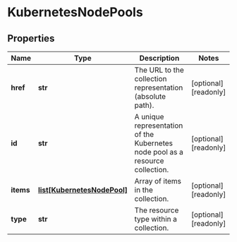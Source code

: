 # KubernetesNodePools

## Properties
| Name | Type | Description | Notes |
| ------------ | ------------- | ------------- | ------------- |
| **href** | **str** | The URL to the collection representation (absolute path). | [optional] [readonly]  |
| **id** | **str** | A unique representation of the Kubernetes node pool as a resource collection. | [optional] [readonly]  |
| **items** | [**list[KubernetesNodePool]**](KubernetesNodePool.md) | Array of items in the collection. | [optional] [readonly]  |
| **type** | **str** | The resource type within a collection. | [optional] [readonly]  |


